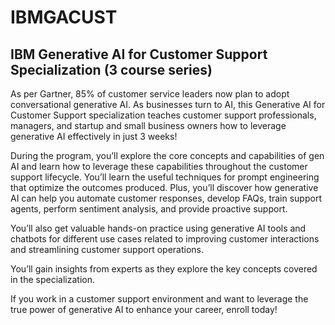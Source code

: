 # IBMGACUST

## IBM Generative AI for Customer Support Specialization (3 course series)

As per Gartner, 85% of customer service leaders now plan to adopt conversational generative AI. As businesses turn to AI, this Generative AI for Customer Support specialization teaches customer support professionals, managers, and startup and small business owners how to leverage generative AI effectively in just 3 weeks! 

During the program, you’ll explore the core concepts and capabilities of gen AI and learn how to leverage these capabilities throughout the customer support lifecycle.  You’ll learn the useful techniques for prompt engineering that optimize the outcomes produced.  Plus, you’ll discover how generative AI can help you automate customer responses, develop FAQs, train support agents, perform sentiment analysis, and provide proactive support. 

You’ll also get valuable hands-on practice using generative AI tools and chatbots for different use cases related to improving customer interactions and streamlining customer support operations.

You’ll gain insights from experts as they explore the key concepts covered in the specialization. 

If you work in a customer support environment and want to leverage the true power of generative AI to enhance your career, enroll today!
